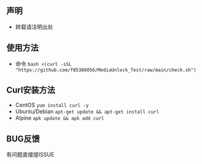 ## 声明
- 转载请注明出处
## 使用方法
- 命令 `bash <(curl -sSL "https://github.com/f85386056/MediaUnlock_Test/raw/main/check.sh")`
## Curl安装方法
- CentOS `yum install curl -y`
- Ubuntu/Debian `apt-get update && apt-get install curl`
- Alpine `apk update && apk add curl`
## BUG反馈
有问题直接提ISSUE
